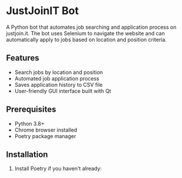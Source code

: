 # JustJoinIT Bot

A Python bot that automates job searching and application process on justjoin.it. The bot uses Selenium to navigate the website and can automatically apply to jobs based on location and position criteria.

## Features

- Search jobs by location and position
- Automated job application process 
- Saves application history to CSV file
- User-friendly GUI interface built with Qt

## Prerequisites

- Python 3.8+
- Chrome browser installed
- Poetry package manager

## Installation

1. Install Poetry if you haven't already: